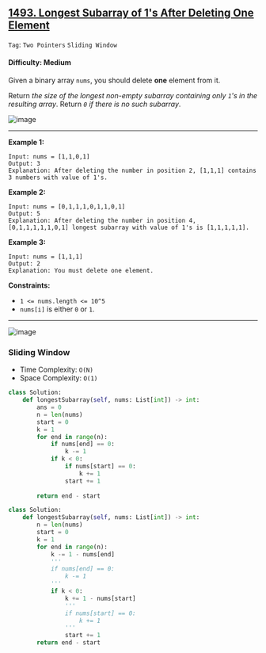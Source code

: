 ## [1493. Longest Subarray of 1's After Deleting One Element](https://leetcode.com/problems/longest-subarray-of-1s-after-deleting-one-element)

```Tag```: ```Two Pointers``` ```Sliding Window```

#### Difficulty: Medium

Given a binary array ```nums```, you should delete __one__ element from it.

Return _the size of the longest non-empty subarray containing only ```1```'s in the resulting array_. Return _```0``` if there is no such subarray_.

![image](https://github.com/quananhle/Python/assets/35042430/ae965b2f-1887-472f-859a-6abfe3f06ac7)

---

__Example 1:__
```
Input: nums = [1,1,0,1]
Output: 3
Explanation: After deleting the number in position 2, [1,1,1] contains 3 numbers with value of 1's.
```

__Example 2:__
```
Input: nums = [0,1,1,1,0,1,1,0,1]
Output: 5
Explanation: After deleting the number in position 4, [0,1,1,1,1,1,0,1] longest subarray with value of 1's is [1,1,1,1,1].
```

__Example 3:__
```
Input: nums = [1,1,1]
Output: 2
Explanation: You must delete one element.
```

__Constraints:__

- ```1 <= nums.length <= 10^5```
- ```nums[i]``` is either ```0``` or ```1```.

---

![image](https://leetcode.com/problems/longest-subarray-of-1s-after-deleting-one-element/Figures/1493/1493A.png)

### Sliding Window

- Time Complexity: ```O(N)```
- Space Complexity: ```O(1)```

```Python
class Solution:
    def longestSubarray(self, nums: List[int]) -> int:
        ans = 0
        n = len(nums)
        start = 0
        k = 1
        for end in range(n):
            if nums[end] == 0:
                k -= 1
            if k < 0:
                if nums[start] == 0:
                    k += 1 
                start += 1
        
        return end - start
```

```Python
class Solution:
    def longestSubarray(self, nums: List[int]) -> int:
        n = len(nums)
        start = 0
        k = 1
        for end in range(n):
            k -= 1 - nums[end]
            '''
            if nums[end] == 0:
                k -= 1
            '''
            if k < 0:
                k += 1 - nums[start]
                '''
                if nums[start] == 0:
                    k += 1
                '''
                start += 1
        return end - start
```
